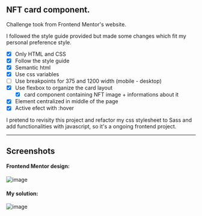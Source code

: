 ## NFT card component.

<p>Challenge took from Frontend Mentor's website. <p>

<p>I followed the style guide provided but made some changes which fit my personal preference style. </p> 

- [x] Only HTML and CSS
- [x] Follow the style guide
- [x] Semantic html
- [x] Use css variables
- [ ] Use breakpoints for 375 and 1200 width (mobile - desktop)
- [x] Use flexbox to organize the card layout
    - [x] card component containing NFT image + informations about it
- [x] Element centralized in middle of the page
- [x] Active efect with :hover

<p> I pretend to revisity this project and refactor my css stylesheet to Sass and add functionalities with javascript, so it's a ongoing frontend project.</p>

-----------------------


## Screenshots

#### Frontend Mentor design:
![image](https://user-images.githubusercontent.com/56207729/156921620-1634acd7-efaa-493e-afc7-7ff678dd8489.png)


#### My solution: 
![image](https://user-images.githubusercontent.com/56207729/156921718-53b66e18-4b6f-4988-ab51-34e7c87ebb2f.png)
